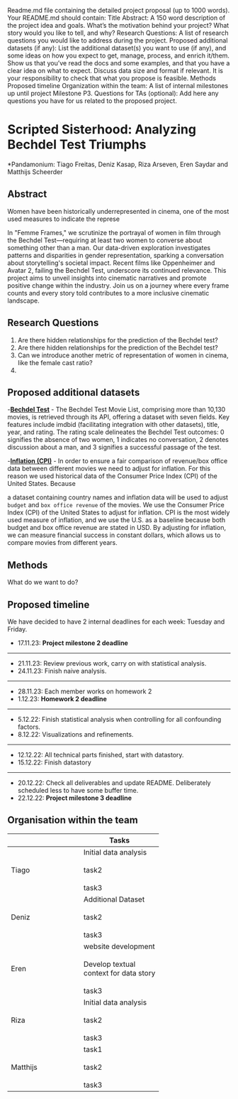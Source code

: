 Readme.md file containing the detailed project proposal (up to 1000 words). Your README.md should contain:
Title
Abstract: A 150 word description of the project idea and goals. What’s the motivation behind your project? What story would you like to tell, and why?
Research Questions: A list of research questions you would like to address during the project.
Proposed additional datasets (if any): List the additional dataset(s) you want to use (if any), and some ideas on how you expect to get, manage, process, and enrich it/them. Show us that you’ve read the docs and some examples, and that you have a clear idea on what to expect. Discuss data size and format if relevant. It is your responsibility to check that what you propose is feasible.
Methods
Proposed timeline
Organization within the team: A list of internal milestones up until project Milestone P3.
Questions for TAs (optional): Add here any questions you have for us related to the proposed project.

# Scripted Sisterhood: Analyzing Bechdel Test Triumphs
*Pandamonium: Tiago Freitas, Deniz Kasap, Riza Arseven, Eren Saydar and Matthijs Scheerder

## Abstract
Women have been historically underrepresented in cinema, one of the most used measures to indicate the represe










In "Femme Frames," we scrutinize the portrayal of women in film through the Bechdel Test—requiring at least two women to converse about something other than a man. Our data-driven exploration investigates patterns and disparities in gender representation, sparking a conversation about storytelling's societal impact. Recent films like Oppenheimer and Avatar 2, failing the Bechdel Test, underscore its continued relevance. This project aims to unveil insights into cinematic narratives and promote positive change within the industry. Join us on a journey where every frame counts and every story told contributes to a more inclusive cinematic landscape.



## Research Questions

1. Are there hidden relationships for the prediction of the Bechdel test?
2. Are there hidden relationships for the prediction of the Bechdel test?
3. Can we introduce another metric of representation of women in cinema, like the female cast ratio?
4. 



## Proposed additional datasets
-[**Bechdel Test**](https://bechdeltest.com/) - The Bechdel Test Movie List, comprising more than 10,130 movies, is retrieved through its API, offering a dataset with seven fields. Key features include imdbid (facilitating integration with other datasets), title, year, and rating. The rating scale delineates the Bechdel Test outcomes: 0 signifies the absence of two women, 1 indicates no conversation, 2 denotes discussion about a man, and 3 signifies a successful passage of the test. 

-[**Inflation (CPI)**](https://www.officialdata.org/us/inflation/1923?amount=1) - In order to ensure a fair comparison of revenue/box office data between different movies we need to adjust for inflation. For this reason we used historical data of the Consumer Price Index (CPI) of the United States. Because 





a dataset containing country names and inflation data will be used to adjust `budget` and `box office revenue` of the movies. We use the Consumer Price Index (CPI) of the United States to adjust for inflation. CPI is the most widely used measure of inflation, and we use the U.S. as a baseline because both budget and box office revenue are stated in USD. By adjusting for inflation, we can measure financial success in constant dollars, which allows us to compare movies from different years.





## Methods
What do we want to do?








## Proposed timeline

We have decided to have 2 internal deadlines for each week: Tuesday and Friday.  

- 17.11.23: **Project milestone 2 deadline**
---
- 21.11.23: Review previous work, carry on with statistical analysis.
- 24.11.23: Finish naive analysis. 
---
- 28.11.23: Each member works on homework 2
- 1.12.23: **Homework 2 deadline**
---
- 5.12.22: Finish statistical analysis when controlling for all confounding factors.
- 8.12.22: Visualizations and refinements.
---
- 12.12.22: All technical parts finished, start with datastory.
- 15.12.22: Finish datastory
---
- 20.12.22: Check all deliverables and update README. Deliberately scheduled less to have some buffer time.
- 22.12.22: **Project milestone 3 deadline** 



## Organisation within the team

<table class="tg" style="undefined;table-layout: fixed; width: 342px">
<colgroup>
<col style="width: 164px">
<col style="width: 178px">
</colgroup>
<thead>
  <tr>
    <th class="tg-0lax"></th>
    <th class="tg-0lax">Tasks</th>
  </tr>
</thead>
<tbody>
  <tr>
    <td class="tg-0lax">Tiago</td>
    <td class="tg-0lax">Initial data analysis<br><br>task2<br><br>task3</td>
  </tr>
  <tr>
    <td class="tg-0lax">Deniz</td>
    <td class="tg-0lax">Additional Dataset<br><br>task2<br><br>task3</td>
  </tr>
  <tr>
    <td class="tg-0lax">Eren</td>
    <td class="tg-0lax">website development<br><br>Develop textual context for data story<br><br>task3</td>
  </tr>
  <tr>
    <td class="tg-0lax">Riza</td>
    <td class="tg-0lax">Initial data analysis<br><br>task2<br><br>task3</td>
  </tr>
  <tr>
    <td class="tg-0lax">Matthijs</td>
    <td class="tg-0lax">task1<br><br>task2<br><br>task3</td>
    </tr>
</tbody>
</table>







